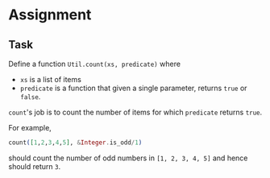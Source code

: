 # Assignment

## Task

Define a function `Util.count(xs, predicate)` where

* `xs` is a list of items
* `predicate` is a function that given a single parameter, returns `true` or `false`.

`count`'s job is to count the number of items for which `predicate` returns `true`.

For example,

```elixir
count([1,2,3,4,5], &Integer.is_odd/1)
```

should count the number of odd numbers in `[1, 2, 3, 4, 5]` and hence should return `3`.
